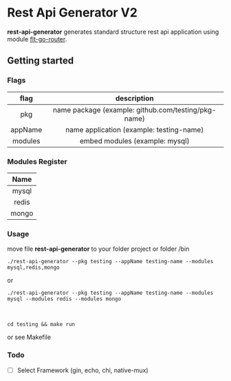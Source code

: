 # Rest Api Generator V2

**rest-api-generator** generates standard structure rest api application using module [flt-go-router](https://github.com/fajarardiyanto/flt-go-router).

## Getting started

### Flags
|  flag   |                     description                     |
|:-------:|:---------------------------------------------------:|
|   pkg   | name package (example: github.com/testing/pkg-name) |
| appName |      name application (example: testing-name)       |
| modules |           embed modules (example: mysql)            |

### Modules Register
| Name  |
|:-----:|
| mysql |
| redis |
| mongo |

### Usage
move file **rest-api-generator** to your folder project or folder /bin

```shell
./rest-api-generator --pkg testing --appName testing-name --modules mysql,redis,mongo
```
or
```shell
./rest-api-generator --pkg testing --appName testing-name --modules mysql --modules redis --modules mongo
```
<br />

```shell
cd testing && make run
```

or see Makefile

### Todo
- [ ] Select Framework (gin, echo, chi, native-mux)